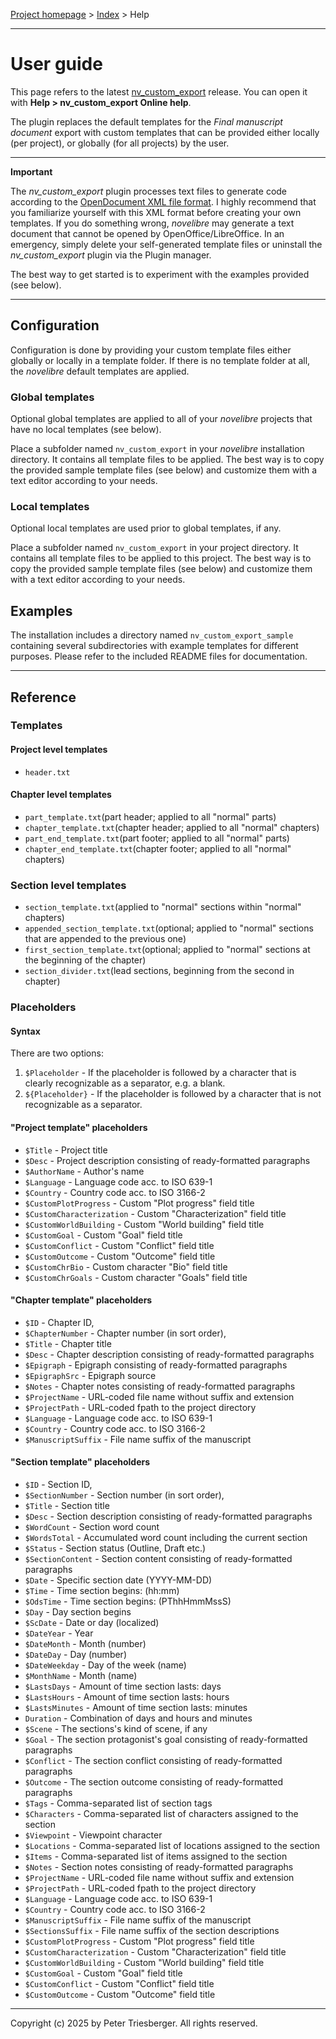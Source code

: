 [Project homepage](https://github.com/peter88213/nv_custom_export) > [Index](../) > Help

---

# User guide

This page refers to the latest 
[nv_custom_export](https://github.com/peter88213/nv_custom_export/) release.
You can open it with **Help > nv_custom_export Online help**.

The plugin replaces the default templates for the *Final manuscript document* export
with custom templates that can be provided either locally (per project), 
or globally (for all projects) by the user. 

---

**Important**

The *nv_custom_export* plugin processes text files to generate code according to the 
[OpenDocument XML file format](https://en.wikipedia.org/wiki/OpenDocument_technical_specification#content.xml). 
I highly recommend that you familiarize yourself with this XML format before creating your 
own templates. If you do something wrong, *novelibre* may generate a text document that cannot 
be opened by OpenOffice/LibreOffice. In an emergency, simply delete your self-generated 
template files or uninstall the *nv_custom_export* plugin via the Plugin manager. 

The best way to get started is to experiment with the examples provided (see below).

---


## Configuration

Configuration is done by providing your custom template files either globally
or locally in a template folder. 
If there is no template folder at all, the *novelibre* default templates are applied.
 

### Global templates

Optional global templates are applied to all of your *novelibre* projects
that have no local templates (see below).

Place a subfolder named `nv_custom_export` in your *novelibre* installation  directory.
It contains all template files to be applied. 
The best way is to copy the provided sample template files (see below) and customize 
them with a text editor according to your needs.


### Local templates

Optional local templates are used prior to global templates, if any.

Place a subfolder named `nv_custom_export` in your project directory.
It contains all template files to be applied to this project. 
The best way is to copy the provided sample template files (see below) and customize 
them with a text editor according to your needs.


## Examples

The installation includes a directory named `nv_custom_export_sample` containing several 
subdirectories with example templates for different purposes. 
Please refer to the included README files for documentation.

---

## Reference

### Templates

#### Project level templates

- `header.txt`

#### Chapter level templates

- `part_template.txt`(part header; applied to all "normal" parts)
- `chapter_template.txt`(chapter header; applied to all "normal" chapters)
- `part_end_template.txt`(part footer; applied to all "normal" parts)
- `chapter_end_template.txt`(chapter footer; applied to all "normal" chapters)


### Section level templates

- `section_template.txt`(applied to "normal" sections within "normal" chapters)
- `appended_section_template.txt`(optional; applied to "normal" sections that are appended to the previous one)
- `first_section_template.txt`(optional; applied  to "normal" sections at the beginning of the chapter)
- `section_divider.txt`(lead sections, beginning from the second in chapter)


### Placeholders

#### Syntax

There are two options:

1.  `$Placeholder` - If the placeholder is followed by a character that
    is clearly recognizable as a separator, e.g. a blank.
2.  `${Placeholder}` - If the placeholder is followed by a character
    that is not recognizable as a separator.

#### "Project template" placeholders

-   `$Title` - Project title
-   `$Desc` - Project description consisting of ready-formatted paragraphs
-   `$AuthorName` - Author\'s name
-   `$Language` - Language code acc. to ISO 639-1
-   `$Country` - Country code acc. to ISO 3166-2
-   `$CustomPlotProgress` - Custom "Plot progress" field title
-   `$CustomCharacterization` - Custom "Characterization" field title
-   `$CustomWorldBuilding` - Custom "World building" field title
-   `$CustomGoal` - Custom "Goal" field title
-   `$CustomConflict` - Custom "Conflict" field title
-   `$CustomOutcome` - Custom "Outcome" field title
-   `$CustomChrBio` - Custom character "Bio" field title
-   `$CustomChrGoals` - Custom character "Goals" field title

#### "Chapter template" placeholders

-   `$ID` - Chapter ID,
-   `$ChapterNumber` - Chapter number (in sort order),
-   `$Title` - Chapter title
-   `$Desc` - Chapter description consisting of ready-formatted paragraphs
-   `$Epigraph` - Epigraph consisting of ready-formatted paragraphs
-   `$EpigraphSrc` - Epigraph source
-   `$Notes` - Chapter notes consisting of ready-formatted paragraphs
-   `$ProjectName` - URL-coded file name without suffix and extension
-   `$ProjectPath` - URL-coded fpath to the project directory
-   `$Language` - Language code acc. to ISO 639-1
-   `$Country` - Country code acc. to ISO 3166-2
-   `$ManuscriptSuffix` - File name suffix of the manuscript

#### "Section template" placeholders

-   `$ID` - Section ID,
-   `$SectionNumber` - Section number (in sort order),
-   `$Title` - Section title
-   `$Desc` - Section description consisting of ready-formatted paragraphs
-   `$WordCount` - Section word count
-   `$WordsTotal` - Accumulated word count including the current section
-   `$Status` - Section status (Outline, Draft etc.)
-   `$SectionContent` - Section content consisting of ready-formatted paragraphs
-   `$Date` - Specific section date (YYYY-MM-DD)
-   `$Time` - Time section begins: (hh:mm)
-   `$OdsTime` - Time section begins: (PThhHmmMssS)
-   `$Day` - Day section begins
-   `$ScDate` - Date or day (localized)
-   `$DateYear` - Year
-   `$DateMonth` - Month (number)
-   `$DateDay` - Day (number)
-   `$DateWeekday` - Day of the week (name)
-   `$MonthName` - Month (name)
-   `$LastsDays` - Amount of time section lasts: days
-   `$LastsHours` - Amount of time section lasts: hours
-   `$LastsMinutes` - Amount of time section lasts: minutes
-   `Duration` - Combination of days and hours and minutes
-   `$Scene` - The sections\'s kind of scene, if any
-   `$Goal` - The section protagonist\'s goal consisting of ready-formatted paragraphs
-   `$Conflict` - The section conflict consisting of ready-formatted paragraphs
-   `$Outcome` - The section outcome consisting of ready-formatted paragraphs
-   `$Tags` - Comma-separated list of section tags
-   `$Characters` - Comma-separated list of characters assigned to the
    section
-   `$Viewpoint` - Viewpoint character
-   `$Locations` - Comma-separated list of locations assigned to the
    section
-   `$Items` - Comma-separated list of items assigned to the section
-   `$Notes` - Section notes consisting of ready-formatted paragraphs
-   `$ProjectName` - URL-coded file name without suffix and extension
-   `$ProjectPath` - URL-coded fpath to the project directory
-   `$Language` - Language code acc. to ISO 639-1
-   `$Country` - Country code acc. to ISO 3166-2
-   `$ManuscriptSuffix` - File name suffix of the manuscript
-   `$SectionsSuffix` - File name suffix of the section descriptions
-   `$CustomPlotProgress` - Custom "Plot progress" field title
-   `$CustomCharacterization` - Custom "Characterization" field title
-   `$CustomWorldBuilding` - Custom "World building" field title
-   `$CustomGoal` - Custom "Goal" field title
-   `$CustomConflict` - Custom "Conflict" field title
-   `$CustomOutcome` - Custom "Outcome" field title


---

Copyright (c) 2025 by Peter Triesberger. All rights reserved.
